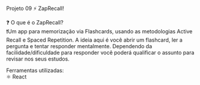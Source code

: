 Projeto 09 :zap: ZapRecall! 

:question: O que é o ZapRecall? <br>
:exclamation:Um app para memorização via Flashcards, usando as metodologias Active Recall e Spaced Repetition. A ideia aqui é você abrir um flashcard, ler a pergunta e tentar responder mentalmente. Dependendo da facilidade/dificuldade para responder você poderá qualificar o assunto para revisar nos seus estudos.

Ferramentas utilizadas: <br>
:atom_symbol: React
